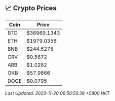 ## 📈 Crypto Prices

| Coin | Price |
| ---- | ----- |
| BTC | $36969.1343 |
| ETH | $1979.0358 |
| BNB | $244.5275 |
| CRV | $0.5672 |
| ARB | $1.0282 |
| OKB | $57.9866 |
| DOGE | $0.0795 |

_Last Updated: 2023-11-20 06:56:50.38 +0800 HKT_